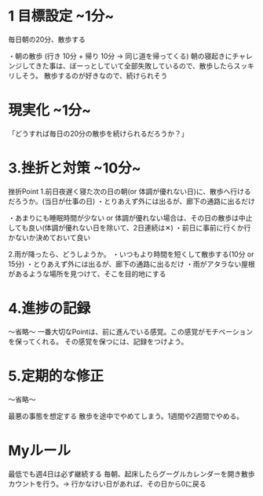 
# 1 目標設定 ~1分~
毎日朝の20分、散歩する

・朝の散歩 (行き 10分 + 帰り 10分 → 同じ道を帰ってくる)
朝の寝起きにチャレンジしてきた事は、ぼーっとしていて全部失敗しているので、散歩したらスッキリしそう。
散歩するのが好きなので、続けられそう

# 現実化 ~1分~
「どうすれば毎日の20分の散歩を続けられるだろうか？」

# 3.挫折と対策 ~10分~
挫折Point
1.前日夜遅く寝た次の日の朝(or 体調が優れない日)に、散歩へ行けるだろうか。(当日が仕事の日)
・とりあえず外には出るが、廊下の通路に出るだけ 

・あまりにも睡眠時間が少ない or 体調が優れない場合は、その日の散歩は中止しても良い(体調が優れない日を除いて、2日連続は✕)
・前日に事前に行くか行かないか決めておいて良い

2.雨が降ったら、どうしようか。
・いつもより時間を短くして散歩する(10分 or 15分)
・とりあえず外には出るが、廊下の通路に出るだけ
・雨がアタラない屋根があるような場所を見つけて、そこを目的地にする

# 4.進捗の記録

～省略～
一番大切なPointは、前に進んでいる感覚。この感覚がモチベーションを保ってくれる。
その感覚を保つには、記録をつけよう。

# 5.定期的な修正

～省略～

最悪の事態を想定する
散歩を途中でやめてしまう。1週間や2週間でやめる。

# Myルール
最低でも週4日は必ず継続する
毎朝、起床したらグーグルカレンダーを開き散歩カウントを行う。→ 行かなけい日があれば、その日から0に戻る
